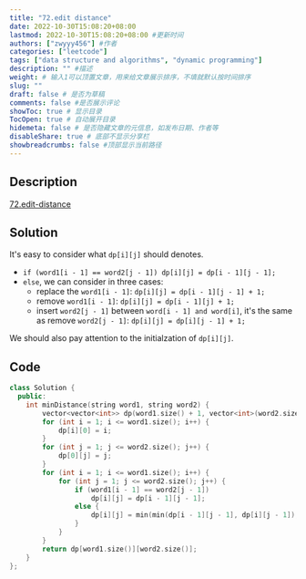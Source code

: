 ```yaml
---
title: "72.edit distance"
date: 2022-10-30T15:08:20+08:00
lastmod: 2022-10-30T15:08:20+08:00 #更新时间
authors: ["zwyyy456"] #作者
categories: ["leetcode"]
tags: ["data structure and algorithms", "dynamic programming"]
description: "" #描述
weight: # 输入1可以顶置文章，用来给文章展示排序，不填就默认按时间排序
slug: ""
draft: false # 是否为草稿
comments: false #是否展示评论
showToc: true # 显示目录
TocOpen: true # 自动展开目录
hidemeta: false # 是否隐藏文章的元信息，如发布日期、作者等
disableShare: true # 底部不显示分享栏
showbreadcrumbs: false #顶部显示当前路径
---
```

## Description
[72.edit-distance](https://leetcode.com/problems/edit-distance/)

## Solution
It's easy to consider what `dp[i][j]` should denotes.
- `if (word1[i - 1] == word2[j - 1]) dp[i][j] = dp[i - 1][j - 1];`
- `else`, we can consider in three cases:
    - replace the `word1[i - 1]`: `dp[i][j] = dp[i - 1][j - 1] + 1;`
    - remove `word1[i - 1]`: `dp[i][j] = dp[i - 1][j] + 1;`
    - insert `word2[j - 1]` between `word[i - 1] and word[i]`, it's the same as remove `word2[j - 1]`: `dp[i][j] = dp[i][j - 1] + 1;`

We should also pay attention to the initialzation of `dp[i][j]`.

## Code
```cpp
class Solution {
  public:
    int minDistance(string word1, string word2) {
        vector<vector<int>> dp(word1.size() + 1, vector<int>(word2.size() + 1, 0));
        for (int i = 1; i <= word1.size(); i++) {
            dp[i][0] = i;
        }
        for (int j = 1; j <= word2.size(); j++) {
            dp[0][j] = j;
        }
        for (int i = 1; i <= word1.size(); i++) {
            for (int j = 1; j <= word2.size(); j++) {
                if (word1[i - 1] == word2[j - 1])
                    dp[i][j] = dp[i - 1][j - 1];
                else {
                    dp[i][j] = min(min(dp[i - 1][j - 1], dp[i][j - 1]), dp[i - 1][j]) + 1;
                }
            }
        }
        return dp[word1.size()][word2.size()];
    }
};
```

